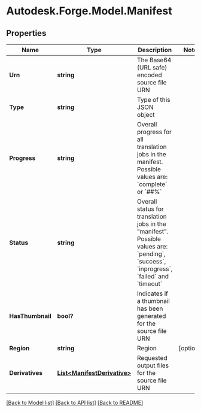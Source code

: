 # Autodesk.Forge.Model.Manifest
## Properties

Name | Type | Description | Notes
------------ | ------------- | ------------- | -------------
**Urn** | **string** | The Base64 (URL safe) encoded source file URN | 
**Type** | **string** | Type of this JSON object | 
**Progress** | **string** | Overall progress for all translation jobs in the manifest. Possible values are: &#x60;complete&#x60; or &#x60;##%&#x60;  | 
**Status** | **string** | Overall status for translation jobs in the “manifest”. Possible values are: &#x60;pending&#x60;, &#x60;success&#x60;, &#x60;inprogress&#x60;, &#x60;failed&#x60; and &#x60;timeout&#x60;  | 
**HasThumbnail** | **bool?** | Indicates if a thumbnail has been generated for the source file URN | 
**Region** | **string** | Region  | [optional] 
**Derivatives** | [**List&lt;ManifestDerivative&gt;**](ManifestDerivative.md) | Requested output files for the source file URN | 

[[Back to Model list]](../README.md#documentation-for-models) [[Back to API list]](../README.md#documentation-for-api-endpoints) [[Back to README]](../README.md)

